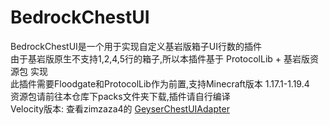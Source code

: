 # BedrockChestUI
BedrockChestUI是一个用于实现自定义基岩版箱子UI行数的插件  
由于基岩版原生不支持1,2,4,5行的箱子,所以本插件基于 ProtocolLib + 基岩版资源包 实现  
此插件需要Floodgate和ProtocolLib作为前置,支持Minecraft版本 1.17.1-1.19.4  
资源包请前往本仓库下packs文件夹下载,插件请自行编译  
Velocity版本: 查看zimzaza4的 [GeyserChestUIAdapter](https://github.com/SMGoro-Project/GeyserChestUIAdapter)
